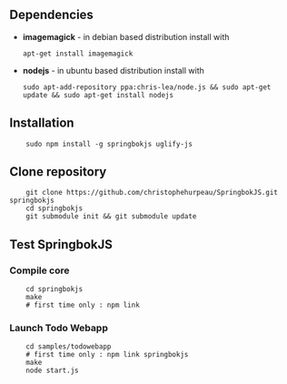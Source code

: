 ## Dependencies

  * **imagemagick** - in debian based distribution install with
  
        apt-get install imagemagick

  * **nodejs** - in ubuntu based distribution install with

        sudo apt-add-repository ppa:chris-lea/node.js && sudo apt-get update && sudo apt-get install nodejs

## Installation

        sudo npm install -g springbokjs uglify-js

## Clone repository

        git clone https://github.com/christophehurpeau/SpringbokJS.git springbokjs
        cd springbokjs
        git submodule init && git submodule update

## Test SpringbokJS

### Compile core

        cd springbokjs
        make
        # first time only : npm link

### Launch Todo Webapp

        cd samples/todowebapp
        # first time only : npm link springbokjs
        make
        node start.js
        
